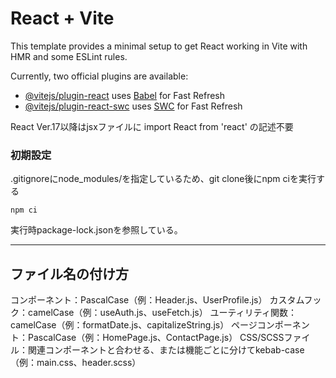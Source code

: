 # React + Vite

This template provides a minimal setup to get React working in Vite with HMR and some ESLint rules.

Currently, two official plugins are available:

- [@vitejs/plugin-react](https://github.com/vitejs/vite-plugin-react/blob/main/packages/plugin-react/README.md) uses [Babel](https://babeljs.io/) for Fast Refresh
- [@vitejs/plugin-react-swc](https://github.com/vitejs/vite-plugin-react-swc) uses [SWC](https://swc.rs/) for Fast Refresh

React Ver.17以降はjsxファイルに import React from 'react' の記述不要

### 初期設定
.gitignoreにnode_modules/を指定しているため、git clone後にnpm ciを実行する
```
npm ci
```
 実行時package-lock.jsonを参照している。

---------------
ファイル名の付け方
---------------
コンポーネント：PascalCase（例：Header.js、UserProfile.js）
カスタムフック：camelCase（例：useAuth.js、useFetch.js）
ユーティリティ関数：camelCase（例：formatDate.js、capitalizeString.js）
ページコンポーネント：PascalCase（例：HomePage.js、ContactPage.js）
CSS/SCSSファイル：関連コンポーネントと合わせる、または機能ごとに分けてkebab-case（例：main.css、header.scss）

